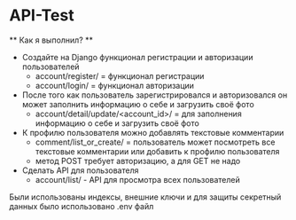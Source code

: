 # API-Test
** Как я выполнил? **
- Создайте на Django функционал регистрации и авторизации пользователей 
  - account/register/ = функционал регистрации
  - account/login/ = функционал авторизации
- После того как пользователь зарегистрировался и авторизовался он может заполнить информацию о себе и загрузить своё фото
  - account/detail/update/<account_id>/ = для заполнения информацию о себе и загрузить своё фото 
- К профилю пользователя можно добавлять текстовые комментарии
  - comment/list_or_create/ = пользователь может посмотреть все текстовые комментарии или добавить к профилю пользователя
  - метод POST требует авторизацию, а для GET не надо 
- Сделать API для пользователя
  - account/list/ - API для просмотра всех пользователей


Были использованы индексы, внешние ключи и для защиты секретный данных было использовано .env файл